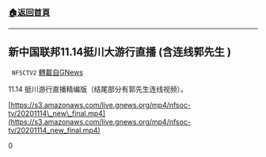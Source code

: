 ###  [:house:返回首頁](https://github.com/ourhimalayas/txt)
---

## 新中国联邦11.14挺川大游行直播 (含连线郭先生 )
` NFSCTV2` [轉載自GNews](https://gnews.org/zh-hans/566646/)

11.14 挺川游行直播精编版（结尾部分有郭先生连线视频）。

[https://s3.amazonaws.com/live.gnews.org/mp4/nfsoc-tv/20201114\_new\_final.mp4](https://s3.amazonaws.com/live.gnews.org/mp4/nfsoc-tv/20201114_new_final.mp4)

0
